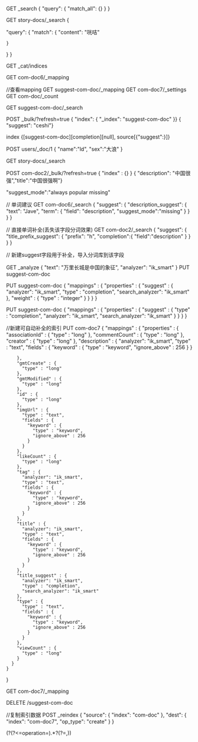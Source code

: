 GET _search
{
  "query": {
    "match_all": {}
  }
}

GET  story-docs/_search
{

  "query": {
    "match": {
      "content": "咣咭"
      

    }

  }
}

GET _cat/indices

GET com-doc6/_mapping

//查看mapping
GET suggest-com-doc/_mapping
GET com-doc7/_settings
GET com-doc/_count

GET suggest-com-doc/_search

POST _bulk/?refresh=true
{ "index": { "_index": "suggest-com-doc" }}
{ "suggest": "ceshi"}

index {[suggest-com-doc][completion][null], source[{"suggest":}]}

POST users/_doc/1
{
  "name":"ld",
  "sex":"大浪"
}

GET story-docs/_search

POST com-doc2/_bulk/?refresh=true
{ "index" : {} }
{ "description": "中国很强","title":"中国很强啊"}


"suggest_mode":"always popular missing"

// 单词建议
GET com-doc6/_search
{
  "suggest": {
    "description_suggest": {
      "text": "Jave",
      "term": {
        "field": "description",
        "suggest_mode":"missing"
      }
    }
  }
}

// 直接单词补全(丢失该字段分词效果)
GET com-doc2/_search
{
  "suggest": {
    "title_prefix_suggest": {
      "prefix": "h",
      "completion":{
        "field":"description"
      }
    }
  }
}

// 新建suggest字段用于补全，导入分词库到该字段

GET _analyze
{
  "text": "万里长城是中国的象征",
  "analyzer": "ik_smart"
}
PUT suggest-com-doc

PUT suggest-com-doc
{
  "mappings" : {
      "properties" : {
        "suggest" : {
          "analyzer": "ik_smart",
          "type" : "completion",
          "search_analyzer": "ik_smart" 
      },
      "weight" : {
          "type" : "integer"
        }
    }
  }
}

PUT suggest-com-doc
{
   "mappings" : {
      "properties" : {
        "suggest" : {
          "type" : "completion",
          "analyzer": "ik_smart",
          "search_analyzer": "ik_smart"
        }
      }
    }
}


//新建可自动补全的索引
PUT com-doc7
{
  "mappings" : {
      "properties" : {
        "associationId" : {
          "type" : "long"
        },
        "commentCount" : {
          "type" : "long"
        },
        "creator" : {
          "type" : "long"
        },
        "description" : {
          "analyzer": "ik_smart", 
          "type" : "text",
          "fields" : {
            "keyword" : {
              "type" : "keyword",
              "ignore_above" : 256
            }
          }
          

        },
        "gmtCreate" : {
          "type" : "long"
        },
        "gmtModified" : {
          "type" : "long"
        },
        "id" : {
          "type" : "long"
        },
        "imgUrl" : {
          "type" : "text",
          "fields" : {
            "keyword" : {
              "type" : "keyword",
              "ignore_above" : 256
            }
          }
        },
        "likeCount" : {
          "type" : "long"
        },
        "tag" : {
          "analyzer": "ik_smart",
          "type" : "text",
          "fields" : {
            "keyword" : {
              "type" : "keyword",
              "ignore_above" : 256
            }
          }
        },
        "title" : {
          "analyzer": "ik_smart",
          "type" : "text",
          "fields" : {
            "keyword" : {
              "type" : "keyword",
              "ignore_above" : 256
            }
          }
        },
        "title_suggest" : {
          "analyzer": "ik_smart",
          "type" : "completion",
          "search_analyzer": "ik_smart" 
        },
        "type" : {
          "type" : "text",
          "fields" : {
            "keyword" : {
              "type" : "keyword",
              "ignore_above" : 256
            }
          }
        },
        "viewCount" : {
          "type" : "long"
        }
      }
    }

}

GET com-doc7/_mapping



DELETE /suggest-com-doc

//复制索引数据
POST _reindex
{
  "source": {
  "index": "com-doc"
  },
  "dest": {
  "index": "com-doc7",
  "op_type": "create"
  }
}

(?<operation>(?<=operation=).*?(?=,))